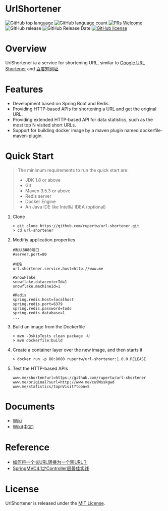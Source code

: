 # UrlShortener
![GitHub top language](https://img.shields.io/github/languages/top/rupertw/url-shortener.svg)
![GitHub language count](https://img.shields.io/github/languages/count/rupertw/url-shortener.svg)
[![PRs Welcome](https://img.shields.io/badge/PRs-welcome-brightgreen.svg)](https://github.com/rupertw/url-shortener/pulls)
![GitHub release](https://img.shields.io/github/release/rupertw/url-shortener.svg)
![GitHub Release Date](https://img.shields.io/github/release-date/rupertw/url-shortener.svg)
[![GitHub license](https://img.shields.io/github/license/rupertw/url-shortener.svg)](https://github.com/rupertw/url-shortener/blob/master/LICENSE)
<!--
[![GitHub issues](https://img.shields.io/github/issues/rupertw/url-shortener.svg)](https://github.com/rupertw/url-shortener/issues)
[![GitHub forks](https://img.shields.io/github/forks/rupertw/url-shortener.svg)](https://github.com/rupertw/url-shortener/network)
[![GitHub stars](https://img.shields.io/github/stars/rupertw/url-shortener.svg)](https://github.com/rupertw/url-shortener/stargazers)
![GitHub forks](https://img.shields.io/github/forks/rupertw/url-shortener.svg?style=social&label=Fork)
![GitHub stars](https://img.shields.io/github/stars/rupertw/url-shortener.svg?style=social&label=Stars)
![GitHub watchers](https://img.shields.io/github/watchers/rupertw/url-shortener.svg?style=social&label=Watch)
![GitHub followers](https://img.shields.io/github/followers/rupertw.svg?style=social&label=Follow)
![GitHub last commit](https://img.shields.io/github/last-commit/rupertw/url-shortener.svg)
![GitHub contributors](https://img.shields.io/github/contributors/rupertw/url-shortener.svg)
-->

# Overview
UrlShortener ia a service for shortening URL, similar to [Google URL Shortener][goo] and [百度短网址][dwz].

# Features
- Development based on Spring Boot and Redis.
- Providing HTTP-based APIs for shortening a URL and get the original URL.
- Providing extended HTTP-based API for data statistics, such as the most top N visited short URLs.
- Support for building docker image by a maven plugin named dockerfile-maven-plugin.

# Quick Start
  >  The minimum requirements to run the quick start are: 
  >  * JDK 1.8 or above
  >  * Git
  >  * Maven 3.5.3 or above
  >  * Redis server
  >  * Docker Engine
  >  * An Java IDE like IntelliJ IDEA (optional)
  
  1. Clone
     ```
     > git clone https://github.com/rupertw/url-shortener.git
     > cd url-shortener
     ```
  2. Modifiy application.properties
     ``` 
     #默认8080端口
     #server.port=80
     
     #域名
     url.shortener.service.host=http://www.me
   
     #SnowFlake
     snowflake.datacenterId=1
     snowflake.machineId=1
   
     #Redis
     spring.redis.host=localhost
     spring.redis.port=6379
     spring.redis.password=todo
     spring.redis.database=1
     ...
     ```
  3. Build an image from the Dockerfile
     ```
     > mvn -DskipTests clean package -U
     > mvn dockerfile:build
     ```
  4. Create a container layer over the new image, and then starts it
     ```
     > docker run -p 80:8080 rupertw/url-shortener:1.0.0.RELEASE
     ```
  5. Test the HTTP-based APIs
     ```
     www.me/shorten?url=https://github.com/rupertw/url-shortener
     www.me/original?surl=http://www.me/cu9Wsskgwd
     www.me/statistics/topnVisit?topn=5
     ```

# Documents
* [Wiki](https://github.com/rupertw/url-shortener/wiki)
* [Wiki(中文)](https://github.com/rupertw/url-shortener/wiki/zh_overview)

# Reference
* [如何将一个长URL转换为一个短URL？](https://blog.csdn.net/xlgen157387/article/details/80026452)
* [SpringMVC4.1之Controller层最佳实践](https://github.com/kuitos/kuitos.github.io/issues/9)

# License
UrlShortener is released under the [MIT License](https://github.com/rupertw/url-shortener/blob/master/LICENSE).

[goo]:https://goo.gl/
[dwz]:http://dwz.cn/